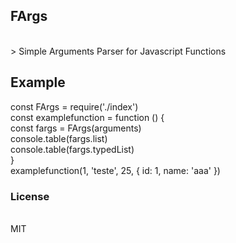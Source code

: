 ## FArgs

<br>
> Simple Arguments Parser for Javascript Functions
<br>

## Example

const FArgs = require('./index')
<br>
const examplefunction = function () {
<br>
const fargs = FArgs(arguments)
<br>
console.table(fargs.list)
<br>
console.table(fargs.typedList)
<br>
}
<br>
examplefunction(1, 'teste', 25, {
id: 1,
name: 'aaa'
})
<br>

### License

<br>
MIT
